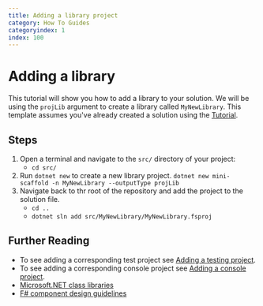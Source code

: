 ```yaml
---
title: Adding a library project
category: How To Guides
categoryindex: 1
index: 100
---
```


# Adding a library

This tutorial will show you how to add a library to your solution.  We will be using the `projLib` argument to create a library called `MyNewLibrary`.  This template assumes you've already created a solution using the [Tutorial](../Tutorials/Getting_Started_With_Libraries.md).

## Steps

1. Open a terminal and navigate to the `src/` directory of your project:
    - `cd src/`
2. Run `dotnet new`  to create a new library project.
    `dotnet new mini-scaffold -n MyNewLibrary --outputType projLib`
3. Navigate back to thr root of the repository and add the project to the solution file.
    - `cd ..`
    - `dotnet sln add src/MyNewLibrary/MyNewLibrary.fsproj`

## Further Reading

- To see adding a corresponding test project see [Adding a testing project](add-a-testing-project.md).
- To see adding a corresponding console project see [Adding a console project](add-a-console-project.md).
- [Microsoft.NET class libraries](https://learn.microsoft.com/en-us/dotnet/standard/class-libraries)
- [F# component design guidelines](https://learn.microsoft.com/en-us/dotnet/fsharp/style-guide/component-design-guidelines)
